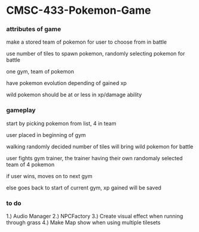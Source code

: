 # CMSC-433-Pokemon-Game

### attributes of game

make a stored team of pokemon for user to choose from in battle

use number of tiles to spawn pokemon, randomly selecting pokemon for battle

one gym, team of pokemon

have pokemon evolution depending of gained xp

wild pokemon should be at or less in xp/damage ability

### gameplay

start by picking pokemon from list, 4 in team

user placed in beginning of gym

walking randomly decided number of tiles will bring wild pokemon for battle

user fights gym trainer, the trainer having their own randomaly selected team of 4 pokemon

if user wins, moves on to next gym

else goes back to start of current gym, xp gained will be saved

### to do
1.) Audio Manager
2.) NPCFactory 
3.) Create visual effect when running through grass
4.) Make Map show when using multiple tilesets

